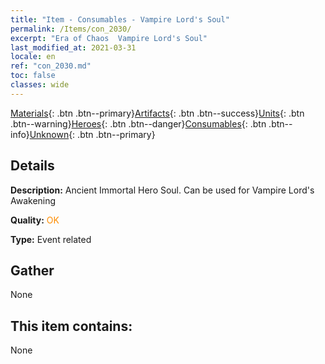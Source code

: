 ```yaml
---
title: "Item - Consumables - Vampire Lord's Soul"
permalink: /Items/con_2030/
excerpt: "Era of Chaos  Vampire Lord's Soul"
last_modified_at: 2021-03-31
locale: en
ref: "con_2030.md"
toc: false
classes: wide
---
```

 [Materials](/Items/){: .btn .btn--primary}[Artifacts](/Items/Artifacts/){: .btn .btn--success}[Units](/Items/Units/){: .btn .btn--warning}[Heroes](/Items/Heroes/){: .btn .btn--danger}[Consumables](/Items/Consumables/){: .btn .btn--info}[Unknown](/Items/Unknown/){: .btn .btn--primary}

## Details
 **Description:** Ancient Immortal Hero Soul. Can be used for Vampire Lord's Awakening

 **Quality:** <span style="color: #FF8C00">OK</span>

 **Type:** Event related

## Gather

  None

## This item contains:

  None

